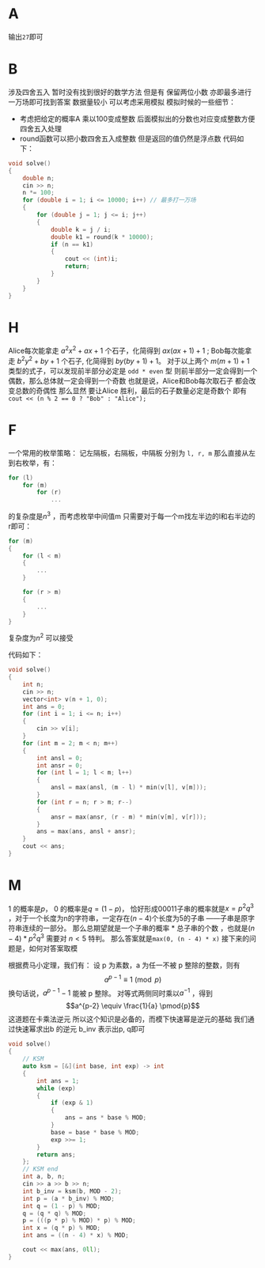 # A
输出`27`即可

# B
涉及四舍五入 暂时没有找到很好的数学方法 但是有 保留两位小数 亦即最多进行一万场即可找到答案 数据量较小 可以考虑采用模拟
模拟时候的一些细节：
- 考虑把给定的概率A 乘以100变成整数 后面模拟出的分数也对应变成整数方便四舍五入处理
- round函数可以把小数四舍五入成整数 但是返回的值仍然是浮点数
代码如下：
```cpp
void solve()
{
    double n;
    cin >> n;
    n *= 100;
    for (double i = 1; i <= 10000; i++) // 最多打一万场
    {
        for (double j = 1; j <= i; j++)
        {
            double k = j / i;
            double k1 = round(k * 10000);
            if (n == k1)
            {
                cout << (int)i;
                return;
            }
        }
    }
}
```

# H
Alice每次能拿走 $a^2x^2+ax+1$ 个石子，化简得到 $ax(ax + 1) + 1$ ;
Bob每次能拿走 $b^2y^2+by+1$ 个石子, 化简得到 $by(by + 1) + 1$。
对于以上两个 $m(m + 1) + 1$ 类型的式子，可以发现前半部分必定是 `odd * even` 型 则前半部分一定会得到一个偶数，那么总体就一定会得到一个奇数
也就是说，Alice和Bob每次取石子 都会改变总数的奇偶性
那么显然 要让Alice 胜利，最后的石子数量必定是奇数个 
即有 `cout << (n % 2 == 0 ? "Bob" : "Alice");` 

# F
一个常用的枚举策略：
记左隔板，右隔板，中隔板 分别为 `l, r, m` 那么直接从左到右枚举，有：
```cpp
for (l)
	for (m)
		for (r)
			...
```
的复杂度是$n^3$ ，而考虑枚举中间值m 只需要对于每一个m找左半边的l和右半边的r即可：
```cpp
for (m)
{
	for (l < m)
	{
		...
	}

	for (r > m)
	{
		...
	}
}
```
复杂度为$n^2$ 可以接受

代码如下：
```cpp
void solve()
{
    int n;
    cin >> n;
    vector<int> v(n + 1, 0);
    int ans = 0;
    for (int i = 1; i <= n; i++)
    {
        cin >> v[i];
    }
    for (int m = 2; m < n; m++)
    {
        int ansl = 0;
        int ansr = 0;
        for (int l = 1; l < m; l++)
        {
            ansl = max(ansl, (m - l) * min(v[l], v[m]));
        }
        for (int r = n; r > m; r--)
        {
            ansr = max(ansr, (r - m) * min(v[m], v[r]));
        }
        ans = max(ans, ansl + ansr);
    }
    cout << ans;
}
```

# M
1 的概率是$p$， 0 的概率是$q = (1 - p)$， 恰好形成00011子串的概率就是$x = p^2q^3$ ，对于一个长度为n的字符串，一定存在$(n - 4)$个长度为5的子串 ——子串是原字符串连续的一部分。 那么总期望就是一个子串的概率 * 总子串的个数 ，也就是$(n - 4) * p^2q^3$ 需要对 $n < 5$ 特判。
那么答案就是`max(0, (n - 4) * x)` 
接下来的问题是，如何对答案取模

根据费马小定理，我们有：
设 p 为素数，a 为任一不被 p 整除的整数，则有
$$a^{p-1} \equiv 1 \pmod{p}$$
换句话说，$a^{p-1} - 1$ 能被 p 整除。
对等式两侧同时乘以$a^{-1}$ ，得到$$a^{p-2} \equiv \frac{1}{a} \pmod{p}$$
这道题在卡乘法逆元 所以这个知识是必备的，而模下快速幂是逆元的基础
我们通过快速幂求出b 的逆元 b_inv 表示出p, q即可
```cpp
void solve()
{
    // KSM
    auto ksm = [&](int base, int exp) -> int
    {
        int ans = 1;
        while (exp)
        {
            if (exp & 1)
            {
                ans = ans * base % MOD;
            }
            base = base * base % MOD;
            exp >>= 1;
        }
        return ans;
    };
    // KSM end
    int a, b, n;
    cin >> a >> b >> n;
    int b_inv = ksm(b, MOD - 2);
    int p = (a * b_inv) % MOD;
    int q = (1 - p) % MOD;
    q = (q * q) % MOD;
    p = (((p * p) % MOD) * p) % MOD;
    int x = (q * p) % MOD;
    int ans = ((n - 4) * x) % MOD;

    cout << max(ans, 0ll);
}
```

